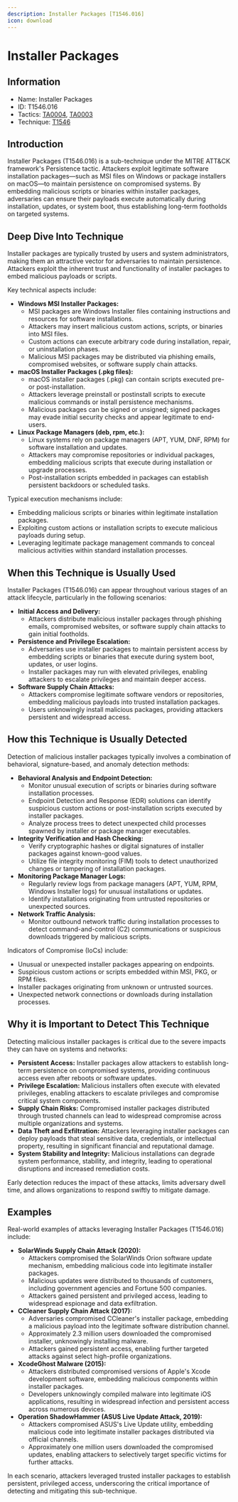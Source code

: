 ```yaml
---
description: Installer Packages [T1546.016]
icon: download
---
```


# Installer Packages

## Information

* Name: Installer Packages
* ID: T1546.016
* Tactics: [TA0004](../), [TA0003](../../ta0003/)
* Technique: [T1546](./)

## Introduction

Installer Packages (T1546.016) is a sub-technique under the MITRE ATT\&CK framework's Persistence tactic. Attackers exploit legitimate software installation packages—such as MSI files on Windows or package installers on macOS—to maintain persistence on compromised systems. By embedding malicious scripts or binaries within installer packages, adversaries can ensure their payloads execute automatically during installation, updates, or system boot, thus establishing long-term footholds on targeted systems.

## Deep Dive Into Technique

Installer packages are typically trusted by users and system administrators, making them an attractive vector for adversaries to maintain persistence. Attackers exploit the inherent trust and functionality of installer packages to embed malicious payloads or scripts.

Key technical aspects include:

* **Windows MSI Installer Packages:**
  * MSI packages are Windows Installer files containing instructions and resources for software installations.
  * Attackers may insert malicious custom actions, scripts, or binaries into MSI files.
  * Custom actions can execute arbitrary code during installation, repair, or uninstallation phases.
  * Malicious MSI packages may be distributed via phishing emails, compromised websites, or software supply chain attacks.
* **macOS Installer Packages (.pkg files):**
  * macOS installer packages (.pkg) can contain scripts executed pre- or post-installation.
  * Attackers leverage preinstall or postinstall scripts to execute malicious commands or install persistence mechanisms.
  * Malicious packages can be signed or unsigned; signed packages may evade initial security checks and appear legitimate to end-users.
* **Linux Package Managers (deb, rpm, etc.):**
  * Linux systems rely on package managers (APT, YUM, DNF, RPM) for software installation and updates.
  * Attackers may compromise repositories or individual packages, embedding malicious scripts that execute during installation or upgrade processes.
  * Post-installation scripts embedded in packages can establish persistent backdoors or scheduled tasks.

Typical execution mechanisms include:

* Embedding malicious scripts or binaries within legitimate installation packages.
* Exploiting custom actions or installation scripts to execute malicious payloads during setup.
* Leveraging legitimate package management commands to conceal malicious activities within standard installation processes.

## When this Technique is Usually Used

Installer Packages (T1546.016) can appear throughout various stages of an attack lifecycle, particularly in the following scenarios:

* **Initial Access and Delivery:**
  * Attackers distribute malicious installer packages through phishing emails, compromised websites, or software supply chain attacks to gain initial footholds.
* **Persistence and Privilege Escalation:**
  * Adversaries use installer packages to maintain persistent access by embedding scripts or binaries that execute during system boot, updates, or user logins.
  * Installer packages may run with elevated privileges, enabling attackers to escalate privileges and maintain deeper access.
* **Software Supply Chain Attacks:**
  * Attackers compromise legitimate software vendors or repositories, embedding malicious payloads into trusted installation packages.
  * Users unknowingly install malicious packages, providing attackers persistent and widespread access.

## How this Technique is Usually Detected

Detection of malicious installer packages typically involves a combination of behavioral, signature-based, and anomaly detection methods:

* **Behavioral Analysis and Endpoint Detection:**
  * Monitor unusual execution of scripts or binaries during software installation processes.
  * Endpoint Detection and Response (EDR) solutions can identify suspicious custom actions or post-installation scripts executed by installer packages.
  * Analyze process trees to detect unexpected child processes spawned by installer or package manager executables.
* **Integrity Verification and Hash Checking:**
  * Verify cryptographic hashes or digital signatures of installer packages against known-good values.
  * Utilize file integrity monitoring (FIM) tools to detect unauthorized changes or tampering of installation packages.
* **Monitoring Package Manager Logs:**
  * Regularly review logs from package managers (APT, YUM, RPM, Windows Installer logs) for unusual installations or updates.
  * Identify installations originating from untrusted repositories or unexpected sources.
* **Network Traffic Analysis:**
  * Monitor outbound network traffic during installation processes to detect command-and-control (C2) communications or suspicious downloads triggered by malicious scripts.

Indicators of Compromise (IoCs) include:

* Unusual or unexpected installer packages appearing on endpoints.
* Suspicious custom actions or scripts embedded within MSI, PKG, or RPM files.
* Installer packages originating from unknown or untrusted sources.
* Unexpected network connections or downloads during installation processes.

## Why it is Important to Detect This Technique

Detecting malicious installer packages is critical due to the severe impacts they can have on systems and networks:

* **Persistent Access:** Installer packages allow attackers to establish long-term persistence on compromised systems, providing continuous access even after reboots or software updates.
* **Privilege Escalation:** Malicious installers often execute with elevated privileges, enabling attackers to escalate privileges and compromise critical system components.
* **Supply Chain Risks:** Compromised installer packages distributed through trusted channels can lead to widespread compromise across multiple organizations and systems.
* **Data Theft and Exfiltration:** Attackers leveraging installer packages can deploy payloads that steal sensitive data, credentials, or intellectual property, resulting in significant financial and reputational damage.
* **System Stability and Integrity:** Malicious installations can degrade system performance, stability, and integrity, leading to operational disruptions and increased remediation costs.

Early detection reduces the impact of these attacks, limits adversary dwell time, and allows organizations to respond swiftly to mitigate damage.

## Examples

Real-world examples of attacks leveraging Installer Packages (T1546.016) include:

* **SolarWinds Supply Chain Attack (2020):**
  * Attackers compromised the SolarWinds Orion software update mechanism, embedding malicious code into legitimate installer packages.
  * Malicious updates were distributed to thousands of customers, including government agencies and Fortune 500 companies.
  * Attackers gained persistent and privileged access, leading to widespread espionage and data exfiltration.
* **CCleaner Supply Chain Attack (2017):**
  * Adversaries compromised CCleaner's installer package, embedding a malicious payload into the legitimate software distribution channel.
  * Approximately 2.3 million users downloaded the compromised installer, unknowingly installing malware.
  * Attackers gained persistent access, enabling further targeted attacks against select high-profile organizations.
* **XcodeGhost Malware (2015):**
  * Attackers distributed compromised versions of Apple's Xcode development software, embedding malicious components within installer packages.
  * Developers unknowingly compiled malware into legitimate iOS applications, resulting in widespread infection and persistent access across numerous devices.
* **Operation ShadowHammer (ASUS Live Update Attack, 2019):**
  * Attackers compromised ASUS's Live Update utility, embedding malicious code into legitimate installer packages distributed via official channels.
  * Approximately one million users downloaded the compromised updates, enabling attackers to selectively target specific victims for further attacks.

In each scenario, attackers leveraged trusted installer packages to establish persistent, privileged access, underscoring the critical importance of detecting and mitigating this sub-technique.
